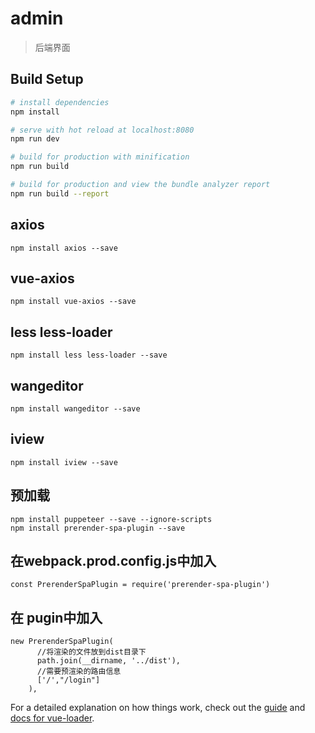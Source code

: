 # admin

> 后端界面

## Build Setup

``` bash
# install dependencies
npm install

# serve with hot reload at localhost:8080
npm run dev

# build for production with minification
npm run build

# build for production and view the bundle analyzer report
npm run build --report
```
## axios
```
npm install axios --save
```
## vue-axios
```
npm install vue-axios --save
```
## less less-loader
```
npm install less less-loader --save
```
## wangeditor
```
npm install wangeditor --save
```
## iview
```
npm install iview --save
```
## 预加载
```
npm install puppeteer --save --ignore-scripts
npm install prerender-spa-plugin --save
```
## 在webpack.prod.config.js中加入
```
const PrerenderSpaPlugin = require('prerender-spa-plugin')
```
## 在 pugin中加入 
```
new PrerenderSpaPlugin(
      //将渲染的文件放到dist目录下
      path.join(__dirname, '../dist'), 
      //需要预渲染的路由信息
      ['/',"/login"]
    ),
```
For a detailed explanation on how things work, check out the [guide](http://vuejs-templates.github.io/webpack/) and [docs for vue-loader](http://vuejs.github.io/vue-loader).
